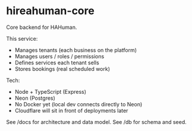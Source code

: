 # hireahuman-core

Core backend for HAHuman.

This service:
- Manages tenants (each business on the platform)
- Manages users / roles / permissions
- Defines services each tenant sells
- Stores bookings (real scheduled work)

Tech:
- Node + TypeScript (Express)
- Neon (Postgres)
- No Docker yet (local dev connects directly to Neon)
- Cloudflare will sit in front of deployments later

See /docs for architecture and data model.
See /db for schema and seed.
